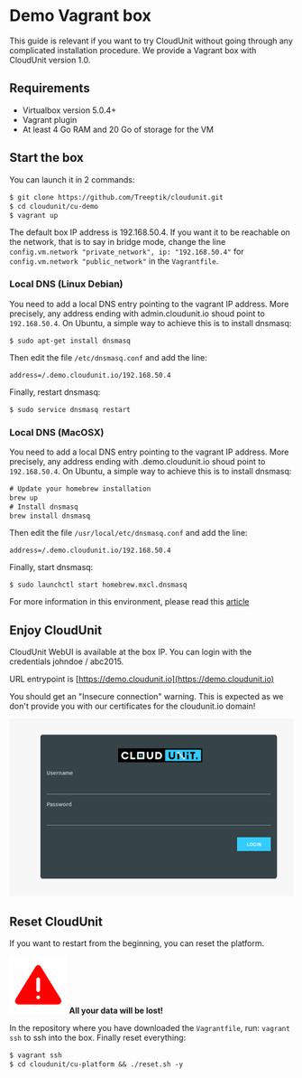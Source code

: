 # Demo Vagrant box

This guide is relevant if you want to try CloudUnit without going through any complicated installation procedure. We provide a Vagrant box with CloudUnit version 1.0.

## Requirements
* Virtualbox version 5.0.4+
* Vagrant plugin
* At least 4 Go RAM and 20 Go of storage for the VM

## Start the box
You can launch it in 2 commands:
```
$ git clone https://github.com/Treeptik/cloudunit.git
$ cd cloudunit/cu-demo
$ vagrant up
```

The default box IP address is 192.168.50.4. If you want it to be reachable on the network, that is to say in bridge mode, change the line `config.vm.network "private_network", ip: "192.168.50.4"` for `config.vm.network "public_network"` in the `Vagrantfile`.

### Local DNS (Linux Debian)

You need to add a local DNS entry pointing to the vagrant IP address. More precisely, any address ending with admin.cloudunit.io shoud point to `192.168.50.4`. On Ubuntu, a simple way to achieve this is to install dnsmasq:
```
$ sudo apt-get install dnsmasq
```
Then edit the file `/etc/dnsmasq.conf` and add the line:
```
address=/.demo.cloudunit.io/192.168.50.4
```
Finally, restart dnsmasq:
```
$ sudo service dnsmasq restart
```

### Local DNS (MacOSX)

You need to add a local DNS entry pointing to the vagrant IP address. More precisely, any address ending with .demo.cloudunit.io shoud point to `192.168.50.4`. On Ubuntu, a simple way to achieve this is to install dnsmasq:
```
# Update your homebrew installation
brew up
# Install dnsmasq
brew install dnsmasq
```
Then edit the file `/usr/local/etc/dnsmasq.conf` and add the line:
```
address=/.demo.cloudunit.io/192.168.50.4
```
Finally, start dnsmasq:
```
$ sudo launchctl start homebrew.mxcl.dnsmasq
```
For more information in this environment, please read this [article](http://passingcuriosity.com/2013/dnsmasq-dev-osx/)


## Enjoy CloudUnit
CloudUnit WebUI is available at the box IP. You can login with the credentials johndoe / abc2015.

URL entrypoint is [https://demo.cloudunit.io](https://demo.cloudunit.io)

You should get an "Insecure connection" warning. This is expected as we don't provide you with our certificates for the cloudunit.io domain!

![login](https://github.com/Treeptik/CloudUnit-images/blob/master/CU-login.png)


## Reset CloudUnit
If you want to restart from the beginning, you can reset the platform.

![](https://github.com/Treeptik/CloudUnit-images/blob/master/warning2.png)
**All your data will be lost!**

In the repository where you have downloaded the `Vagrantfile`, run: `vagrant ssh` to ssh into the box. Finally reset everything:
```
$ vagrant ssh 
$ cd cloudunit/cu-platform && ./reset.sh -y
```

